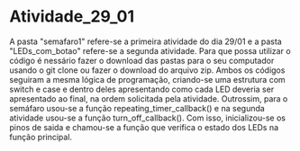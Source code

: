 # Atividade_29_01

A pasta "semafaro1" refere-se a primeira atividade do dia 29/01 e a pasta "LEDs_com_botao" refere-se a segunda atividade. Para que possa utilizar o código é nessário fazer o download das pastas para o seu computador usando o git clone <link> ou fazer o download do arquivo zip. Ambos os códigos seguiram a mesma lógica de programação, criando-se uma estrutura com switch e case e dentro deles apresentando como cada LED deveria ser apresentado ao final, na ordem solicitada pela atividade. Outrossim, para o semáfaro usou-se a função repeating_timer_callback() e na segunda atividade usou-se a função turn_off_callback(). Com isso, inicializou-se os pinos de saida e chamou-se a função que verifica o estado dos LEDs na função principal.
